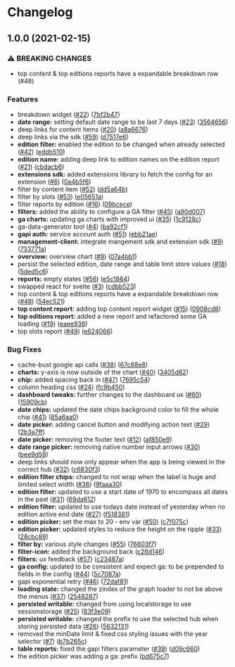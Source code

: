 # Changelog

## 1.0.0 (2021-02-15)


### ⚠ BREAKING CHANGES

* top content & top editions reports have a expandable breakdown row (#48)

### Features

* breakdown widget ([#22](https://www.github.com/amplience/dc-extension-ga-dashboard/issues/22)) ([7bf2b47](https://www.github.com/amplience/dc-extension-ga-dashboard/commit/7bf2b47a9f52850c41abee251dc1dfdfcee94230))
* **date range:** setting default date range to be last 7 days ([#23](https://www.github.com/amplience/dc-extension-ga-dashboard/issues/23)) ([3564656](https://www.github.com/amplience/dc-extension-ga-dashboard/commit/3564656fd34b15a5f4111c1b4f96e945f92ae482))
* deep links for content items ([#20](https://www.github.com/amplience/dc-extension-ga-dashboard/issues/20)) ([a8a6676](https://www.github.com/amplience/dc-extension-ga-dashboard/commit/a8a66760dc6da8df6059398f523f57b4ce6f9516))
* deep links via the sdk ([#59](https://www.github.com/amplience/dc-extension-ga-dashboard/issues/59)) ([d7517e6](https://www.github.com/amplience/dc-extension-ga-dashboard/commit/d7517e6390bb646af8a4811de638f65bdf5fb53e))
* **edition filter:** enabled the edition to be changed when already selected ([#42](https://www.github.com/amplience/dc-extension-ga-dashboard/issues/42)) ([eddb510](https://www.github.com/amplience/dc-extension-ga-dashboard/commit/eddb510d0c650dfb25aa2814afb52d9f0d6c44c1))
* **edition name:** adding deep link to edition names on the edition report ([#21](https://www.github.com/amplience/dc-extension-ga-dashboard/issues/21)) ([cbdacb6](https://www.github.com/amplience/dc-extension-ga-dashboard/commit/cbdacb6f0617c76defb6365754132d321a05b4d1))
* **extensions sdk:** added extensions library to fetch the config for an extension ([#6](https://www.github.com/amplience/dc-extension-ga-dashboard/issues/6)) ([0a4b5f6](https://www.github.com/amplience/dc-extension-ga-dashboard/commit/0a4b5f6cb93628e876fbf85f2f3b27e427f5708a))
* filter by content item ([#52](https://www.github.com/amplience/dc-extension-ga-dashboard/issues/52)) ([dd5a64b](https://www.github.com/amplience/dc-extension-ga-dashboard/commit/dd5a64b575c5f5e3fdc82ba8b688741f52951af5))
* filter by slots ([#53](https://www.github.com/amplience/dc-extension-ga-dashboard/issues/53)) ([e05651a](https://www.github.com/amplience/dc-extension-ga-dashboard/commit/e05651a5b4871d98880b23aa29971484c784a0c4))
* filter reports by edition ([#16](https://www.github.com/amplience/dc-extension-ga-dashboard/issues/16)) ([09bcece](https://www.github.com/amplience/dc-extension-ga-dashboard/commit/09bcece65b19d24d1ced68fb89d17dc9e67e3cb3))
* **filters:** added the ability to configure a GA filter ([#45](https://www.github.com/amplience/dc-extension-ga-dashboard/issues/45)) ([a90d007](https://www.github.com/amplience/dc-extension-ga-dashboard/commit/a90d0074b8d61cfc0d1ee6f96d54cf9388b3152b))
* **ga charts:** updating ga charts with improved ui ([#35](https://www.github.com/amplience/dc-extension-ga-dashboard/issues/35)) ([1c9128c](https://www.github.com/amplience/dc-extension-ga-dashboard/commit/1c9128c447c5eb7f5c058631b64059fbe18d6472))
* ga-data-generator tool ([#4](https://www.github.com/amplience/dc-extension-ga-dashboard/issues/4)) ([ba92cf1](https://www.github.com/amplience/dc-extension-ga-dashboard/commit/ba92cf1058f98c8565c1937b9388a7e28285a16d))
* **gapi auth:** service account auth ([#51](https://www.github.com/amplience/dc-extension-ga-dashboard/issues/51)) ([ebb21ae](https://www.github.com/amplience/dc-extension-ga-dashboard/commit/ebb21ae635cad90a2272d02472f5ea9ad8fcf056))
* **management-client:** integrate mangement sdk and extension sdk ([#9](https://www.github.com/amplience/dc-extension-ga-dashboard/issues/9)) ([733771a](https://www.github.com/amplience/dc-extension-ga-dashboard/commit/733771af26c8edd7e906d5fb54a9000a25962233))
* **overview:** overview chart ([#8](https://www.github.com/amplience/dc-extension-ga-dashboard/issues/8)) ([07a4bb1](https://www.github.com/amplience/dc-extension-ga-dashboard/commit/07a4bb19cbed97949c80a6bfde1ba82e960dd8af))
* persist the selected edition, date range and table limit store values ([#18](https://www.github.com/amplience/dc-extension-ga-dashboard/issues/18)) ([5ded5c6](https://www.github.com/amplience/dc-extension-ga-dashboard/commit/5ded5c6a2dcb6ba4c8d65f43aefd57ceca246594))
* **reports:** empty states ([#56](https://www.github.com/amplience/dc-extension-ga-dashboard/issues/56)) ([e5c1864](https://www.github.com/amplience/dc-extension-ga-dashboard/commit/e5c186421f274bc6c820c3b1d60c91ffd42ac891))
* swapped react for svelte ([#3](https://www.github.com/amplience/dc-extension-ga-dashboard/issues/3)) ([cdbb523](https://www.github.com/amplience/dc-extension-ga-dashboard/commit/cdbb5234c211093b2bdaf0e346bcdf4c1992fbba))
* top content & top editions reports have a expandable breakdown row ([#48](https://www.github.com/amplience/dc-extension-ga-dashboard/issues/48)) ([54ec521](https://www.github.com/amplience/dc-extension-ga-dashboard/commit/54ec52147da84ae84a8d5aa8e8c6e3f48e7f91f8))
* **top content report:** adding top content report widget ([#15](https://www.github.com/amplience/dc-extension-ga-dashboard/issues/15)) ([0908cd8](https://www.github.com/amplience/dc-extension-ga-dashboard/commit/0908cd8708bfaded18a0b2ee444d2c5b2c56433e))
* **top editions report:** added a new report and refactored some GA loading ([#19](https://www.github.com/amplience/dc-extension-ga-dashboard/issues/19)) ([eaee936](https://www.github.com/amplience/dc-extension-ga-dashboard/commit/eaee936b70ca994f691632fa054edb64122d5b29))
* top slots report ([#49](https://www.github.com/amplience/dc-extension-ga-dashboard/issues/49)) ([e624066](https://www.github.com/amplience/dc-extension-ga-dashboard/commit/e624066283777980acedb845ea790e6c6bf1f75c))


### Bug Fixes

* cache-bust google api calls ([#38](https://www.github.com/amplience/dc-extension-ga-dashboard/issues/38)) ([67c88e8](https://www.github.com/amplience/dc-extension-ga-dashboard/commit/67c88e830e7f1814590680aea4fc04774e2b0e34))
* **charts:** y-axis is now outside of the chart ([#40](https://www.github.com/amplience/dc-extension-ga-dashboard/issues/40)) ([3405d82](https://www.github.com/amplience/dc-extension-ga-dashboard/commit/3405d82a8bd69e0bbbca414402277a0251150712))
* **chip:** added spacing back in ([#47](https://www.github.com/amplience/dc-extension-ga-dashboard/issues/47)) ([7695c54](https://www.github.com/amplience/dc-extension-ga-dashboard/commit/7695c54a86574b9eca7bc8df8b2949d202207578))
* column heading css ([#24](https://www.github.com/amplience/dc-extension-ga-dashboard/issues/24)) ([fc9b450](https://www.github.com/amplience/dc-extension-ga-dashboard/commit/fc9b450c9e161277761910a1c18ed4d652aabe9e))
* **dashboard tweaks:** further changes to the dashboard ux ([#60](https://www.github.com/amplience/dc-extension-ga-dashboard/issues/60)) ([15909cb](https://www.github.com/amplience/dc-extension-ga-dashboard/commit/15909cb165156f474cd22fa2de0729dbf6e6573f))
* **date chips:** updated the date chips background color to fill the whole chip ([#41](https://www.github.com/amplience/dc-extension-ga-dashboard/issues/41)) ([85a6aa0](https://www.github.com/amplience/dc-extension-ga-dashboard/commit/85a6aa025b6d06196b57bd898847009fb1ad711b))
* **date picker:** adding cancel button and modifying action text ([#29](https://www.github.com/amplience/dc-extension-ga-dashboard/issues/29)) ([2b3a7ff](https://www.github.com/amplience/dc-extension-ga-dashboard/commit/2b3a7ffe57aee91157347cb2d4bc1e09f5b3d37f))
* **date picker:** removing the footer text ([#12](https://www.github.com/amplience/dc-extension-ga-dashboard/issues/12)) ([af850e9](https://www.github.com/amplience/dc-extension-ga-dashboard/commit/af850e978789e558b8677a60f4eb1c63f9a1d153))
* **date range picker:** removing native number input arrows ([#30](https://www.github.com/amplience/dc-extension-ga-dashboard/issues/30)) ([bee9d59](https://www.github.com/amplience/dc-extension-ga-dashboard/commit/bee9d59f4256fdaedd2a51b2694b74ca6570fb52))
* deep links should now only appear when the app is being viewed in the correct hub ([#32](https://www.github.com/amplience/dc-extension-ga-dashboard/issues/32)) ([c6830f3](https://www.github.com/amplience/dc-extension-ga-dashboard/commit/c6830f38402a56af1b452f0306ed7faac4af74b6))
* **edition filter chips:** changed to not wrap when the label is huge and limited select width ([#36](https://www.github.com/amplience/dc-extension-ga-dashboard/issues/36)) ([9faaa30](https://www.github.com/amplience/dc-extension-ga-dashboard/commit/9faaa308955e47e59c20012f11176f87cb5554d0))
* **edition filter:** updated to use a start date of 1970 to encompass all dates in the past ([#31](https://www.github.com/amplience/dc-extension-ga-dashboard/issues/31)) ([69da612](https://www.github.com/amplience/dc-extension-ga-dashboard/commit/69da6125760f50d0ee562ae04b95d107e52de7b5))
* **edition filter:** updated to use todays date instead of yesterday when no edition active end date ([#27](https://www.github.com/amplience/dc-extension-ga-dashboard/issues/27)) ([f518381](https://www.github.com/amplience/dc-extension-ga-dashboard/commit/f51838190f37addb88923dbd3543845a060f04ad))
* **edition picker:** set the max to 20 - env var ([#50](https://www.github.com/amplience/dc-extension-ga-dashboard/issues/50)) ([c7f075c](https://www.github.com/amplience/dc-extension-ga-dashboard/commit/c7f075c6b183d8f4813749549d1e8c135be9f8c8))
* **edition picker:** updated styles to reduce the height on the ripple ([#33](https://www.github.com/amplience/dc-extension-ga-dashboard/issues/33)) ([28cbc89](https://www.github.com/amplience/dc-extension-ga-dashboard/commit/28cbc8984c2c1efbf237f42c1b0cc32230f466eb))
* **filter by:** various style changes ([#55](https://www.github.com/amplience/dc-extension-ga-dashboard/issues/55)) ([76603f7](https://www.github.com/amplience/dc-extension-ga-dashboard/commit/76603f7298e5762aeb5dedcf30557afa69c3ebbc))
* **filter-icon:** added the background back ([c26d146](https://www.github.com/amplience/dc-extension-ga-dashboard/commit/c26d1466e19a8987c6c5e7530537586192c47896))
* **filters:** ux feedback ([#57](https://www.github.com/amplience/dc-extension-ga-dashboard/issues/57)) ([c23487a](https://www.github.com/amplience/dc-extension-ga-dashboard/commit/c23487abae736126f2208b8acefe84ec41475f79))
* **ga config:** updated to be consistent and expect ga: to be prepended to fields in the config ([#44](https://www.github.com/amplience/dc-extension-ga-dashboard/issues/44)) ([5c7087a](https://www.github.com/amplience/dc-extension-ga-dashboard/commit/5c7087a9bca422352fcee57f7df98740bd09be4e))
* gapi exponential retry  ([#46](https://www.github.com/amplience/dc-extension-ga-dashboard/issues/46)) ([72daf81](https://www.github.com/amplience/dc-extension-ga-dashboard/commit/72daf81145e94481d3a89fb115e8b7f53271edde))
* **loading state:** changed the zindex of the graph loader to not be above the menus ([#37](https://www.github.com/amplience/dc-extension-ga-dashboard/issues/37)) ([2548287](https://www.github.com/amplience/dc-extension-ga-dashboard/commit/254828784d30ee7710c41c45d743d11eed7657e4))
* **persisted writable:** changed from using localstorage to use sessionstorage ([#25](https://www.github.com/amplience/dc-extension-ga-dashboard/issues/25)) ([83f3e09](https://www.github.com/amplience/dc-extension-ga-dashboard/commit/83f3e096f81cf5326fde232a32a17ca943a91e28))
* **persisted writable:** changed the prefix to use the selected hub when storing persisted data ([#26](https://www.github.com/amplience/dc-extension-ga-dashboard/issues/26)) ([5632131](https://www.github.com/amplience/dc-extension-ga-dashboard/commit/56321318651a18df00f4e0293a6661adcc8470d0))
* removed the minDate limit & fixed css styling issues with the year selector ([#7](https://www.github.com/amplience/dc-extension-ga-dashboard/issues/7)) ([b7b265c](https://www.github.com/amplience/dc-extension-ga-dashboard/commit/b7b265c4a47580b9b1f71ca6c453695007ae644d))
* **table reports:** fixed the gapi filters parameter ([#39](https://www.github.com/amplience/dc-extension-ga-dashboard/issues/39)) ([d09c660](https://www.github.com/amplience/dc-extension-ga-dashboard/commit/d09c6601afa47b9dd73e470e0283758b1ac94ce5))
* the edition picker was adding a ga: prefix ([bd675c7](https://www.github.com/amplience/dc-extension-ga-dashboard/commit/bd675c7dc6b1f0f8af5412fc5bfc8e54875e0e32))
